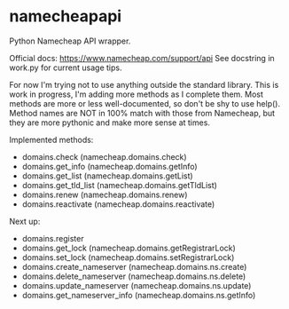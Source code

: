 # namecheapapi
Python Namecheap API wrapper.

Official docs: https://www.namecheap.com/support/api
See docstring in work.py for current usage tips.

For now I'm trying not to use anything outside the standard library.
This is work in progress, I'm adding more methods as I complete them.
Most methods are more or less well-documented, so don't be shy to use help().
Method names are NOT in 100% match with those from Namecheap, but they are more pythonic and make more sense at times.

Implemented methods:
* domains.check (namecheap.domains.check)
* domains.get_info (namecheap.domains.getInfo)
* domains.get_list (namecheap.domains.getList)
* domains.get_tld_list (namecheap.domains.getTldList)
* domains.renew (namecheap.domains.renew)
* domains.reactivate (namecheap.domains.reactivate)

Next up:
- domains.register
- domains.get_lock (namecheap.domains.getRegistrarLock)
- domains.set_lock (namecheap.domains.setRegistrarLock)
- domains.create_nameserver (namecheap.domains.ns.create)
- domains.delete_nameserver (namecheap.domains.ns.delete)
- domains.update_nameserver (namecheap.domains.ns.update)
- domains.get_nameserver_info (namecheap.domains.ns.getInfo)
